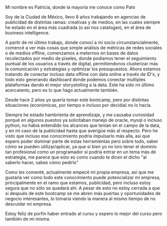 
Mi nombre es Patricia, donde la mayoría me conoce como Pato

Soy de la Ciudad de México, llevo 8 años trabajando en agencias de publicidad de distintas ramas: creativas y de medios, en las cuales siempre he estado en el área más cuadrada (o así nos catalogan), en el área de business intelligence. 

A partir de mi último trabajo, donde conocí a mi socio circunstancialmente, comencé a ver más cosas que simple análisis de métricas de redes sociales o de medios offline, comenzamos a meternos en bases de datos recolectados por medio de pixeles, donde podíamos tener el seguimiento puntual de los usuarios a través de digital, permitiendonos clusterizar más la comunicación y estrategias y optimizar los presupuestos. Ahora estamos tratando de conectar incluso data offline con data online a través de ID's, y todo esto generando dashboard donde podemos conectar multiples plataformas dando el mejor storystolling a la data. Este ha sido mi último acercaiento, pero es lo que hago actualmente también.

Desde hace 2 años yo quería tomar este bootcamp, pero por distintas situaciones (económicas, por tiempo e incluso por decidia) no lo hacía. 

Siempre he estado hambrienta de aprendizaje, y me causaba curiosidad porqué en algunos puestos ya solicitaban manejo de oracle, mysql o incluso python, no había entendido los alcances que tenían en el campo de la data, y en mi caso de la publicidad hasta que averigüe más al respecto. Pero he visto que incluso ese conocimiento podría impulsarlo más alla, así que espero poder dominar parte de estas herramientas pero sobre todo, saber cómo se pueden utilizar/aplicar, ya que si bien yo no loro tener el dominio tan profesional como un programador si podría entrar en un tema más de estrategia, me parece que esto es como cuando te dicen el dicho "al saberlo hacer, sabes cómo pedirlo" 


Como les comenté, actualmente empecé mi propia empresa, así que me gustaría ver como todo este conocimiento puede potencializar mi empresa, principalmente en el ramo que estamos, publicidad, pero incluso estoy segura que no sólo se quedará ahí.
A pesar de esto no estoy cerrada a que si después de este bootcamp se me abren más puertas y oportunidades de negocio interesantes, lo tomaría viendo la manera al mismo tiempo de no descuidar mi empresa.

Estoy feliz de porfin haber entrado al curso y espero lo mejor del curso pero también de mi misma.
